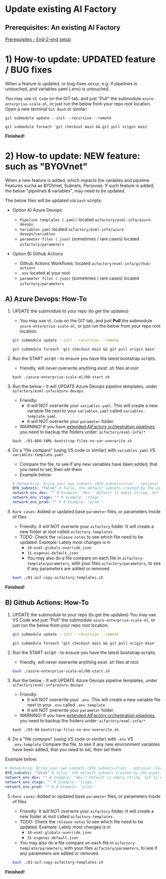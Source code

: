 # Update existing AI Factory

## Prerequisites: An existing AI Factory
[Prerequisites - End-2-end setup](./24-end-2-end-setup.md)


# 1) How-to update: UPDATED feature / BUG fixes
When a feature is updated, or bug-fixes occur, e.g. if pipelines is untouched, and variables.yaml (.env) is untouched. 

You may use `VS Code` on the GIT tab, and just "Pull" the submodule `azure-enterprise-scale-ml`, or just run the below from your repo root location. Open a new terminal `Git Bash` or similar: 

```
git submodule update --init --recursive --remote
```
``` 
git submodule foreach 'git checkout main && git pull origin main'
```

**Finished!**

# 2) How-to update: NEW feature: such as "BYOVnet"
When a new feature is added, which impacts the varables and pipeline. Features sucha as BYOVnet, Subnets, Personas. 
If such feature is added, the below "pipelines & variables", may need to be updated. 

The below files will be updated via `bash` scripts:

- Option A) Azure Devops: 
    - `Pipeline templates (.yaml)` located `aifactory/esml-infa/azure-devops`
    - `Variables.yaml` located `aifactory/esml-infa/azure-devops/variables`
    - `parameter files (.json)` (sometimes / rare cases) located `aifactory/parameters`

- Option B) Github Actions
    - Github Actions Workflows: located `aifactory/esml-infa/github-actions`
    - `.env` located at your root
    - `parameter files (.json)` (sometimes / rare cases) located `aifactory/parameters`

##  A) Azure Devops: How-To

1) UPDATE the submodule to your repo (to get the updates)

    - You may use `VS Code` on the GIT tab, and just **Pull** the submodule `azure-enterprise-scale-ml`, or just run the below from your repo root location:

    ```bash
    git submodule update --init --recursive --remote
    ```
    ``` 
    git submodule foreach 'git checkout main && git pull origin main'
    ```

2) Run the START script - to ensure you have the latest bootstrap scripts. 
    - friendly, will never overwrite anything exist .sh files at root
    ```
    bash ./azure-enterprise-scale-ml/00-start.sh
    ```

3) Run the below - It will UPDATE Azure Devops pipeline templates, under `aifactory/esml-infa/azure-devops`
    - Friendly: 
        - It will NOT overwrite your `variables.yaml`. This will create a new variable file next to your `variables.yaml` called `variables-template.yaml`. 
        - It will NOT overwrite your `parameter` folder. 
    - WARNING! If you have [extended AIFactory orchestration pipelines](./27-extend-AIF-pipelines.md), you need to backup the folders under: `aifactory/esml-infa/*`

    ```
    bash ./03-ADO-YAML-bootstrap-files-no-var-overwrite.sh
    ```

4) Do a "file compare" (using VS code or similar) with  `variables.yaml` VS  `variables-template.yaml`
    - Compare the file, to see if any new variables have been added, that you need to set, then set them
    - Example below: 
    ```yaml
    # Networking: Bring your own subnets (BYO_subnets=true) - optional (leave empty string to disable).  Otherwise, leave it empty and the pipeline will create new subnets, based on the CIDR in 12-esml-cmn-parameters.json
    BYO_subnets: "false" # false, the default subnets created by the pipeline. Azure Devops pipeline, will automatically not run Networking step, if true
    network_env_dev: "" # Example: "dev-" Default is empty string. Set to empty if  BYO_subnets: "false"
    network_env_stage: "" # Example: "stage-"
    network_env_prod: "" # # Example: "prod-"
    ```

5) `Rare cases`: Added or updated base `parameter` files, or parameters inside of files
    - Friendly: It will NOT overwrie your `aifactory` folder. It will create a new folder at root called `aifactory-templates`
    - TODO: Check the `release-notes` to see which file need to be updated. Example: Lately most changes is in 
        - `10-esml-globals-override.json`
        - `31-esgenai-default.json`
        - You may also do a file compare on each file in `aifactory-template/parameters`, with your files `aifactory/parameters`, to see if any parameters are added or removed. 

    ```bash
    bash ./01-aif-copy-aifactory-templates.sh
    ```

**Finished!**

##  B) Github Actions: How-To

1) UPDATE the submodule to your repo (to get the updates) 
You may use VS Code and just "Pull" the submodule `azure-enterprise-scale-ml`, or just run the below from your repo root location:

    ```bash
    git submodule update --init --recursive --remote
    ```
    ``` 
    git submodule foreach 'git checkout main && git pull origin main'
    ```
2) Run the START script - to ensure you have the latest bootstrap scripts. 
    - friendly, will never overwrite anything exist .sh files at root
    
    ```bash
    bash ./azure-enterprise-scale-ml/00-start.sh
    ```

3) Run the below - It will UPDATE Azure Devops pipeline templates, under `aifactory/esml-infa/azure-devops`
    - Friendly: 
        - It will NOT overwrite your `.env`. This will create a new variable file next to your `.env` called `.env.template`
        - It will NOT overwrite your `parameter` folder. 
    - WARNING! If you have [extended AIFactory orchestration pipelines](./27-extend-AIF-pipelines.md), you need to backup the folders under: `aifactory/esml-infa/*`

    ```
    bash ./03-GH-bootstrap-files-no-env-overwrite.sh
    ```

4) Do a "file compare" (using VS code or similar) with  `.env` VS  `.env.template`
Compare the file, to see if any new environment variables have been added, that you need to set, then set them

Example below: 

```yaml
# Networking: Bring your own subnets (BYO_subnets=true) - optional (leave empty string to disable).  Otherwise, leave it empty and the pipeline will create new subnets, based on the CIDR in 12-esml-cmn-parameters.json
BYO_subnets: "false" # false, the default subnets created by the pipeline. Azure Devops pipeline, will automatically not run Networking step, if true
network_env_dev: "" # Example: "dev-" Default is empty string. Set to empty if  BYO_subnets: "false"
network_env_stage: "" # Example: "stage-"
network_env_prod: "" # # Example: "prod-"
```

5) `Rare cases`: Added or updated base `parameter` files, or parameters inside of files
    - Friendly: It will NOT overwrie your `aifactory` folder. It will create a new folder at root called `aifactory-templates`
    - TODO: Check the `release-notes` to see which file need to be updated. Example: Lately most changes is in 
        - `10-esml-globals-override.json`
        - `31-esgenai-default.json`
    - You may also do a file compare on each file in `aifactory-template/parameters`, with your files `aifactory/parameters`, to see if any parameters are added or removed. 

    ```bash
    bash ./01-aif-copy-aifactory-templates.sh
    ```

**Finished!**
